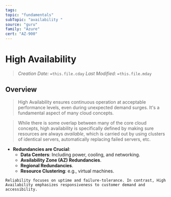 ```yaml
---
tags:
topic: "fundamentals"
subTopic: "availability "
source: "guru"
family: "Azure"
cert: "AZ-900"
---
```

# High Availability

> _Creation Date:_ `=this.file.cday` _Last Modified:_ `=this.file.mday`

## Overview
>High Availability ensures continuous operation at acceptable performance levels, even during unexpected demand surges. It's a fundamental aspect of many cloud concepts.

> While there is some overlap between many of the core cloud concepts, high availability is specifically defined by making sure resources are always _available_, which is carried out by using clusters of identical servers, automatically replacing failed servers, etc.

- **Redundancies are Crucial**:
    - **Data Centers**: Including power, cooling, and networking.
    - **Availability Zone (AZ) Redundancies**.
    - **Regional Redundancies**.
    - **Resource Clustering**: e.g., virtual machines.

```ad-tip
Reliability focuses on uptime and failure-tolerance. In contrast, High Availability emphasizes responsiveness to customer demand and accessibility.
```
